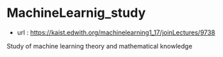 # MachineLearnig_study
* url : https://kaist.edwith.org/machinelearning1_17/joinLectures/9738

Study of machine learning theory and mathematical knowledge
